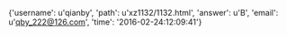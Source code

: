 {'username': u'qianby', 'path': u'xz1132/1132.html', 'answer': u'B', 'email': u'qby_222@126.com', 'time': '2016-02-24:12:09:41'}